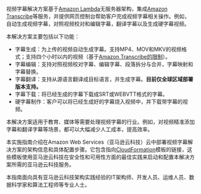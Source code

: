 视频字幕解决方案基于[Amazon Lambda][lambda]无服务器架构，集成[Amazon Transcribe][transcribe]等服务，并提供网页控制台帮助客户完成视频字幕相关操作。例如，自动生成视频字幕，对照视频校对和编辑字幕，翻译字幕以及生成硬字幕视频。

本解决方案主要包括以下功能：

- 字幕生成：为上传的视频自动生成字幕。支持MP4、MOV和MKV的视频格式；支持四个小时以内的视频（基于[Amazon Transcribe的限制][transcribe_restrict]）。
- 字幕编辑：支持对照视频校对字幕、编辑字幕、段落拆分与合并，字幕映射和字幕替换。
- 字幕翻译：支持从源语言翻译成目标语言，并生成字幕。**目前仅全球区域部署版本支持。**
- 字幕下载：将已经生成的字幕下载成SRT或WEBVTT格式的字幕。
- 硬字幕制作：客户可以将已经生成好的字幕烧入视频中，并下载带字幕的视频。

本解决方案适用于教育、媒体等需要处理视频字幕的行业。例如，对视频精准添加字幕和翻译字幕等场景，都可以大幅减少人工成本，提高效率。

本实施指南介绍在Amazon Web Services（亚马逊云科技）云中部署视频字幕解决方案的架构信息和具体配置步骤。它包含指向[CloudFormation][cloudformation]模板的链接，这些模板使用亚马逊云科技在安全性和可用性方面的最佳实践来启动和配置本解决方案所需的亚马逊云科技服务。

本指南面向具有亚马逊云科技架构实践经验的IT架构师、开发人员、运维人员、数据科学家和算法工程师等专业人士。

[lambda]: https://aws.amazon.com/cn/lambda/
[transcribe]: https://aws.amazon.com/cn/transcribe/
[transcribe_restrict]: https://docs.aws.amazon.com/zh_cn/transcribe/latest/dg/input.html
[cloudformation]: https://aws.amazon.com/en/cloudformation/